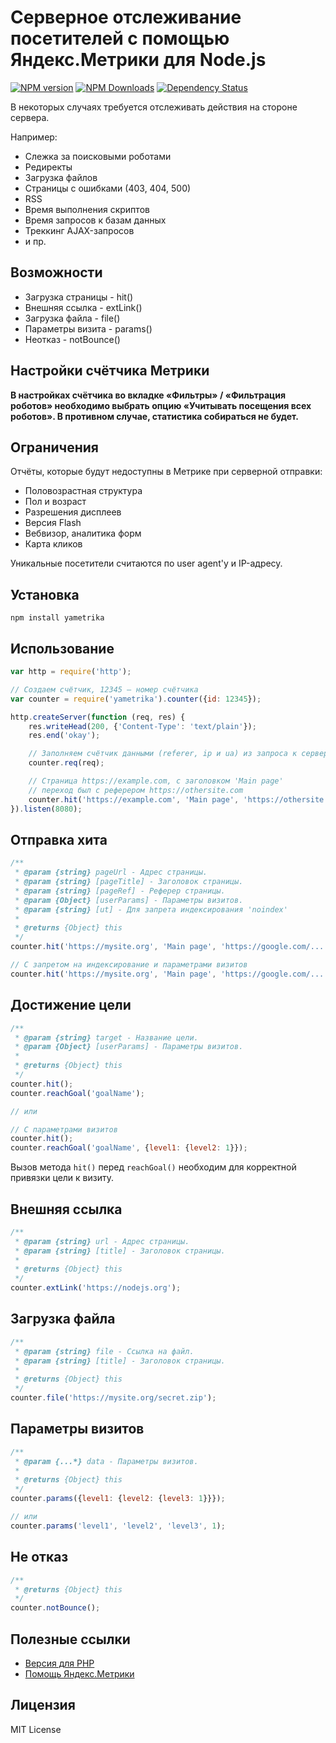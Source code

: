 # Серверное отслеживание посетителей с помощью Яндекс.Метрики для Node.js
[![NPM version](https://img.shields.io/npm/v/yametrika.svg)](https://www.npmjs.com/package/yametrika)
[![NPM Downloads](https://img.shields.io/npm/dm/yametrika.svg?style=flat)](https://www.npmjs.org/package/yametrika)
[![Dependency Status](https://img.shields.io/david/hcodes/server_yametrika_nodejs.svg?style=flat)](https://david-dm.org/hcodes/server_yametrika_nodejs)


В некоторых случаях требуется отслеживать действия на стороне сервера.

Например:
+ Слежка за поисковыми роботами
+ Редиректы
+ Загрузка файлов
+ Страницы с ошибками (403, 404, 500)
+ RSS
+ Время выполнения скриптов
+ Время запросов к базам данных
+ Треккинг AJAX-запросов
+ и пр.

## Возможности
+ Загрузка страницы - hit()
+ Внешняя ссылка - extLink()
+ Загрузка файла - file()
+ Параметры визита - params()
+ Неотказ - notBounce()

## Настройки счётчика Метрики
**В настройках счётчика во вкладке «Фильтры» / «Фильтрация роботов» необходимо выбрать опцию «Учитывать посещения всех роботов». В противном случае, статистика собираться не будет.**

## Ограничения
Отчёты, которые будут недоступны в Метрике при серверной отправки:
+ Половозрастная структура
+ Пол и возраст
+ Разрешения дисплеев
+ Версия Flash
+ Вебвизор, аналитика форм
+ Карта кликов

Уникальные посетители считаются по user agent'у и IP-адресу.

## Установка
`npm install yametrika`

## Использование
```js
var http = require('http');

// Создаем счётчик, 12345 — номер счётчика
var counter = require('yametrika').counter({id: 12345});

http.createServer(function (req, res) {
    res.writeHead(200, {'Content-Type': 'text/plain'});
    res.end('okay');

    // Заполняем счётчик данными (referer, ip и ua) из запроса к серверу.
    counter.req(req);

    // Страница https://example.com, с заголовком 'Main page'
    // переход был с реферером https://othersite.com
    counter.hit('https://example.com', 'Main page', 'https://othersite.com');
}).listen(8080);
```

## Отправка хита
```js
/**
 * @param {string} pageUrl - Адрес страницы.
 * @param {string} [pageTitle] - Заголовок страницы.
 * @param {string} [pageRef] - Реферер страницы.
 * @param {Object} [userParams] - Параметры визитов.
 * @param {string} [ut] - Для запрета индексирования 'noindex'
 *
 * @returns {Object} this
 */
counter.hit('https://mysite.org', 'Main page', 'https://google.com/...');

// С запретом на индексирование и параметрами визитов
counter.hit('https://mysite.org', 'Main page', 'https://google.com/...', {level1: {level2: 1}}, 'noindex');
```

## Достижение цели
```js
/**
 * @param {string} target - Название цели.
 * @param {Object} [userParams] - Параметры визитов.
 *
 * @returns {Object} this
 */
counter.hit();
counter.reachGoal('goalName');

// или

// С параметрами визитов
counter.hit();
counter.reachGoal('goalName', {level1: {level2: 1}});
```
Вызов метода `hit()` перед `reachGoal()` необходим для корректной привязки цели к визиту.

## Внешняя ссылка
```js
/**
 * @param {string} url - Адрес страницы.
 * @param {string} [title] - Заголовок страницы.
 *
 * @returns {Object} this
 */
counter.extLink('https://nodejs.org');
```

## Загрузка файла
```js
/**
 * @param {string} file - Ссылка на файл.
 * @param {string} [title] - Заголовок страницы.
 *
 * @returns {Object} this
 */
counter.file('https://mysite.org/secret.zip');
```

## Параметры визитов
```js
/**
 * @param {...*} data - Параметры визитов.
 *
 * @returns {Object} this
 */
counter.params({level1: {level2: {level3: 1}}});

// или
counter.params('level1', 'level2', 'level3', 1);
```

## Не отказ
```js
/**
 * @returns {Object} this
 */
counter.notBounce();
```

## Полезные ссылки
+ [Версия для PHP](https://github.com/hcodes/server_yametrika/)
+ [Помощь Яндекс.Метрики](https://yandex.ru/support/metrika/)

## Лицензия
MIT License
